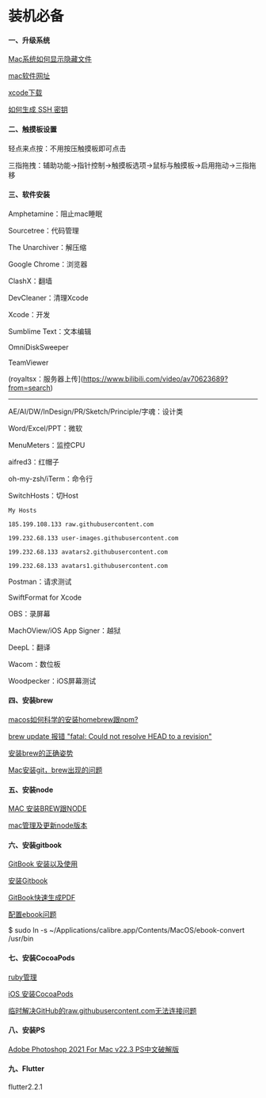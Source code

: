 # 装机必备

#### 一、升级系统

[Mac系统如何显示隐藏文件](https://jingyan.baidu.com/article/e8cdb32beec90337052bad89.html)

[mac软件网址](https://www.macbl.com/)

[xcode下载](https://developer.apple.com/download/all/?q=xcode)

[如何生成 SSH 密钥](https://docs.github.com/en/github/authenticating-to-github/connecting-to-github-with-ssh)

#### 二、触摸板设置

轻点来点按：不用按压触摸板即可点击

三指拖拽：辅助功能->指针控制->触摸板选项->鼠标与触摸板->启用拖动->三指拖移

#### 三、软件安装

Amphetamine：阻止mac睡眠

Sourcetree：代码管理

The Unarchiver：解压缩

Google Chrome：浏览器

ClashX：翻墙

DevCleaner：清理Xcode

Xcode：开发

Sumblime Text：文本编辑

OmniDiskSweeper

TeamViewer

(royaltsx：服务器上传](https://www.bilibili.com/video/av70623689?from=search)

-------

AE/AI/DW/InDesign/PR/Sketch/Principle/字魂：设计类

Word/Excel/PPT：微软

MenuMeters：监控CPU

aifred3：红帽子

oh-my-zsh/iTerm：命令行

SwitchHosts：切Host

	My Hosts

	185.199.108.133 raw.githubusercontent.com

	199.232.68.133 user-images.githubusercontent.com

	199.232.68.133 avatars2.githubusercontent.com

	199.232.68.133 avatars1.githubusercontent.com

Postman：请求测试

SwiftFormat for Xcode

OBS：录屏幕

MachOView/iOS App Signer：越狱

DeepL：翻译

Wacom：数位板

Woodpecker：iOS屏幕测试

#### 四、安装brew

[macos如何科学的安装homebrew跟npm?](https://www.liuyude.com/How_macos_scientifically_install_homebrew_and_npm.html)

[brew update 报错 "fatal: Could not resolve HEAD to a revision"](https://www.jianshu.com/p/b2de788c3c6d)

[安装brew的正确姿势](https://www.cnblogs.com/huanhao/p/installbrew.html)

[Mac安装git，brew出现的问题](https://www.jianshu.com/p/215b25a66700)

#### 五、安装node

[MAC 安装BREW跟NODE](https://www.cnblogs.com/shulan-hu/p/10596411.html)

[mac管理及更新node版本](https://www.jianshu.com/p/c50d900fb68c)

#### 六、安装gitbook

[GitBook 安装以及使用](https://www.jianshu.com/p/e86c702578df)

[安装Gitbook](https://www.bilibili.com/read/cv6932054)

[GitBook快速生成PDF](https://www.jianshu.com/p/5e5d76a54328)

[配置ebook问题](http://www.360doc.com/content/20/0914/09/70238804_935530842.shtml)

$ sudo ln -s ~/Applications/calibre.app/Contents/MacOS/ebook-convert /usr/bin

#### 七、安装CocoaPods

[ruby管理](https://www.jianshu.com/p/5116492683a6)

[iOS 安装CocoaPods](https://www.jianshu.com/p/68568f365d18)

[临时解决GitHub的raw.githubusercontent.com无法连接问题](https://www.cnblogs.com/qiu-hua/p/12815425.html)

#### 八、安装PS

[Adobe Photoshop 2021 For Mac v22.3 PS中文破解版](https://macoshome.com/app/graphicesdesign/5692.html#Down)

#### 九、Flutter

flutter2.2.1